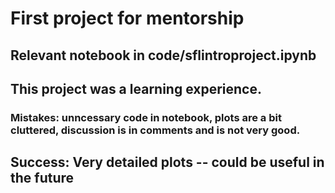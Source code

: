 # First project for mentorship
## Relevant notebook in code/sflintroproject.ipynb
## This project was a learning experience. 
### Mistakes: unncessary code in notebook, plots are a bit cluttered, discussion is in comments and is not very good.
## Success: Very detailed plots -- could be useful in the future

